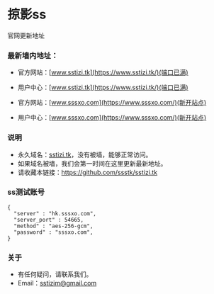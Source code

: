 # 掠影ss
官网更新地址
### 最新墙内地址：
- 官方网站：[www.sstizi.tk](https://www.sstizi.tk/)(端口已满)
- 用户中心：[www.sstizi.tk](https://www.sstizi.tk/)(端口已满)

- 官方网站：[www.sssxo.com](https://www.sssxo.com/)(新开站点)
- 用户中心：[www.sssxo.com](https://www.sssxo.com/)(新开站点)
### 说明
- 永久域名：[sstizi.tk](https://www.sstizi.tk/)，没有被墙，能够正常访问。
- 如果域名被墙，我们会第一时间在这里更新最新地址。
- 请收藏本链接：<https://github.com/ssstk/sstizi.tk>

### ss测试账号
```
{
  "server" : "hk.sssxo.com",
  "server_port" : 54665,
  "method" : "aes-256-gcm",
  "password" : "sssxo.com",
}
```
### 关于
- 有任何疑问，请联系我们。
- Email：sstizim@gmail.com
